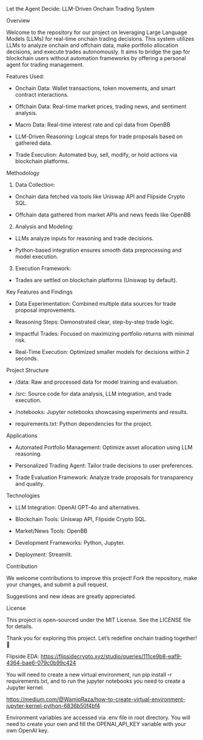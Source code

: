 Let the Agent Decide: LLM-Driven Onchain Trading System


Overview


Welcome to the repository for our project on leveraging Large Language Models (LLMs) for real-time onchain trading decisions. This system utilizes LLMs to analyze onchain and offchain data, make portfolio allocation decisions, and execute trades autonomously. It aims to bridge the gap for blockchain users without automation frameworks by offering a personal agent for trading management.



Features Used:

 - Onchain Data: Wallet transactions, token movements, and smart contract interactions.

- Offchain Data: Real-time market prices, trading news, and sentiment analysis.

- Macro Data: Real-time interest rate and cpi data from OpenBB

- LLM-Driven Reasoning: Logical steps for trade proposals based on gathered data.

- Trade Execution: Automated buy, sell, modify, or hold actions via blockchain platforms.



Methodology


1. Data Collection:


- Onchain data fetched via tools like Uniswap API and Flipside Crypto SQL.

- Offchain data gathered from market APIs and news feeds like OpenBB


2. Analysis and Modeling:


- LLMs analyze inputs for reasoning and trade decisions.

- Python-based integration ensures smooth data preprocessing and model execution.


3. Execution Framework:


- Trades are settled on blockchain platforms (Uniswap by default).




Key Features and Findings


- Data Experimentation: Combined multiple data sources for trade proposal improvements.

- Reasoning Steps: Demonstrated clear, step-by-step trade logic.

- Impactful Trades: Focused on maximizing portfolio returns with minimal risk.

- Real-Time Execution: Optimized smaller models for decisions within 2 seconds.



Project Structure


- /data: Raw and processed data for model training and evaluation.

- /src: Source code for data analysis, LLM integration, and trade execution.

- /notebooks: Jupyter notebooks showcasing experiments and results.

- requirements.txt: Python dependencies for the project.



Applications


- Automated Portfolio Management: Optimize asset allocation using LLM reasoning.

- Personalized Trading Agent: Tailor trade decisions to user preferences.

- Trade Evaluation Framework: Analyze trade proposals for transparency and quality.



Technologies


- LLM Integration: OpenAI GPT-4o and alternatives.

- Blockchain Tools: Uniswap API, Flipside Crypto SQL.
  
- Market/News Tools: OpenBB

- Development Frameworks: Python, Jupyter.

- Deployment: Streamlit.



Contribution


We welcome contributions to improve this project! Fork the repository, make your changes, and submit a pull request. 

Suggestions and new ideas are greatly appreciated.



License

This project is open-sourced under the MIT License. See the LICENSE file for details.


Thank you for exploring this project. Let’s redefine onchain trading together! 🚀



Flipside EDA: https://flipsidecrypto.xyz/studio/queries/111ce9b8-eaf9-4364-bae6-079c0b99c424

You will need to create a new virtual environment, run pip install -r requirements.txt, and to run the jupyter notebooks you need to create a Jupyter kernel.

https://medium.com/@WamiqRaza/how-to-create-virtual-environment-jupyter-kernel-python-6836b50f4bf4

Environment variables are accessed via .env file in root directory. You will need to create your own and fill the OPENAI_API_KEY variable with your own OpenAI key.
